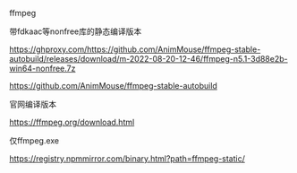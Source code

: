ffmpeg



带fdkaac等nonfree库的静态编译版本

https://ghproxy.com/https://github.com/AnimMouse/ffmpeg-stable-autobuild/releases/download/m-2022-08-20-12-46/ffmpeg-n5.1-3d88e2b-win64-nonfree.7z

https://github.com/AnimMouse/ffmpeg-stable-autobuild



官网编译版本

https://ffmpeg.org/download.html

仅ffmpeg.exe

https://registry.npmmirror.com/binary.html?path=ffmpeg-static/